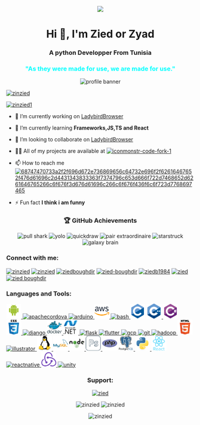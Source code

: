 <p align="center">
  <img src="https://readme-typing-svg.herokuapp.com/?lines=Welcome+to+my+GitHub+Profile!;I'm+a+Python+Developer;Always+learning+new+things&font=Fira%20Code&center=true&width=440&height=45&color=36BCF7FF&vCenter=true&size=22">
</p>

<h1 align="center">Hi 👋, I'm Zied or Zyad</h1>
<h3 align="center">A python Developper From Tunisia</h3>
<h3 align="center" style="color: cyan;">"As they were made for use, we are made for use."</h3>

  <p align="center">
    <img src="https://github.com/user-attachments/assets/9405eccc-be39-42e1-8fed-1b5b2e949293" alt="profile banner">
  </p>

<p align="left"> <a href="https://github.com/ryo-ma/github-profile-trophy"><img src="https://github-profile-trophy.vercel.app/?username=zinzied" alt="zinzied" /></a> </p>

<p align="left"> <a href="https://twitter.com/zinzied" target="blank"><img src="https://img.shields.io/twitter/follow/zinzied1?logo=twitter&style=for-the-badge" alt="zinzied1" /></a> </p>

- 🔭 I’m currently working on [LadybirdBrowser](https://github.com/LadybirdBrowser)

- 🌱 I’m currently learning **Frameworks,JS,TS and React**

- 👯 I’m looking to collaborate on [LadybirdBrowser](https://github.com/LadybirdBrowser)

- 👨‍💻 All of my projects are available at [![iconmonstr-code-fork-1](https://github.com/user-attachments/assets/95545041-ed44-49a8-af54-f9cb4b921823)](https://github.com/zinzied)

- 📫 How to reach me [![68747470733a2f2f696d672e736869656c64732e696f2f62616467652f476d61696c2d4431343833363f7374796c653d666f722d7468652d6261646765266c6f676f3d676d61696c266c6f676f436f6c6f723d7768697465](https://github.com/user-attachments/assets/6cdbb3a9-8056-4c15-97b0-586af3ff4f5c)](mailto:ziedboughdir@gmail.com)

- ⚡ Fun fact **I think i am funny**

<h3 align="center">🏆 GitHub Achievements</h3>
<p align="center">
  <img src="https://github.githubassets.com/images/modules/profile/achievements/pull-shark-default.png" alt="pull shark" width="100">
  <img src="https://github.githubassets.com/images/modules/profile/achievements/yolo-default.png" alt="yolo" width="100">
  <img src="https://github.githubassets.com/images/modules/profile/achievements/quickdraw-default.png" alt="quickdraw" width="100">
  <img src="https://github.githubassets.com/images/modules/profile/achievements/pair-extraordinaire-default.png" alt="pair extraordinaire" width="100">
  <img src="https://github.githubassets.com/images/modules/profile/achievements/starstruck-default.png" alt="starstruck" width="100">
  <img src="https://github.githubassets.com/images/modules/profile/achievements/galaxy-brain-default.png" alt="galaxy brain" width="100">
</p>

<h3 align="left">Connect with me:</h3>
<p align="left">
<a href="https://dev.to/zinzied" target="blank"><img align="center" src="https://raw.githubusercontent.com/rahuldkjain/github-profile-readme-generator/master/src/images/icons/Social/devto.svg" alt="zinzied" height="30" width="40" /></a>
<a href="https://x.com/Zinzied1" target="blank"><img align="center" src="https://raw.githubusercontent.com/rahuldkjain/github-profile-readme-generator/master/src/images/icons/Social/twitter.svg" alt="zinzied" height="30" width="40" /></a>
<a href="https://www.linkedin.com/in/%CE%B6%CE%AF%CE%B5%CE%B4-%CE%B2%CE%BF%CF%85%CF%86%CE%B7%CE%B4%CE%AF%CF%84-845b8894/" target="blank"><img align="center" src="https://raw.githubusercontent.com/rahuldkjain/github-profile-readme-generator/master/src/images/icons/Social/linked-in-alt.svg" alt="ziedboughdir" height="30" width="40" /></a>
<a href="https://stackoverflow.com/users/11575389/zied-boughdir" target="blank"><img align="center" src="https://raw.githubusercontent.com/rahuldkjain/github-profile-readme-generator/master/src/images/icons/Social/stack-overflow.svg" alt="zied-boughdir" height="30" width="40" /></a>
<a href="https://fb.com/ziedb1984" target="blank"><img align="center" src="https://raw.githubusercontent.com/rahuldkjain/github-profile-readme-generator/master/src/images/icons/Social/facebook.svg" alt="ziedb1984" height="30" width="40" /></a>
<a href="https://instagram.com/zied_Boughdir" target="blank"><img align="center" src="https://raw.githubusercontent.com/rahuldkjain/github-profile-readme-generator/master/src/images/icons/Social/instagram.svg" alt="zied" height="30" width="40" /></a>
<a href="https://www.youtube.com/@Zinzied1" target="blank"><img align="center" src="https://raw.githubusercontent.com/rahuldkjain/github-profile-readme-generator/master/src/images/icons/Social/youtube.svg" alt="zied boughdir" height="30" width="40" /></a>
</p>

<h3 align="left">Languages and Tools:</h3>
<p align="left"> <a href="https://developer.android.com" target="_blank" rel="noreferrer"> <img src="https://raw.githubusercontent.com/devicons/devicon/master/icons/android/android-original-wordmark.svg" alt="android" width="40" height="40"/> </a> <a href="https://cordova.apache.org/" target="_blank" rel="noreferrer"> <img src="https://www.vectorlogo.zone/logos/apache_cordova/apache_cordova-icon.svg" alt="apachecordova" width="40" height="40"/> </a> <a href="https://www.arduino.cc/" target="_blank" rel="noreferrer"> <img src="https://cdn.worldvectorlogo.com/logos/arduino-1.svg" alt="arduino" width="40" height="40"/> </a> <a href="https://aws.amazon.com" target="_blank" rel="noreferrer"> <img src="https://raw.githubusercontent.com/devicons/devicon/master/icons/amazonwebservices/amazonwebservices-original-wordmark.svg" alt="aws" width="40" height="40"/> </a> <a href="https://www.gnu.org/software/bash/" target="_blank" rel="noreferrer"> <img src="https://www.vectorlogo.zone/logos/gnu_bash/gnu_bash-icon.svg" alt="bash" width="40" height="40"/> </a> <a href="https://www.cprogramming.com/" target="_blank" rel="noreferrer"><img src="https://raw.githubusercontent.com/devicons/devicon/master/icons/c/c-original.svg" alt="c" width="40" height="40"/></a> <a href="https://www.w3schools.com/cpp/" target="_blank" rel="noreferrer"> <img src="https://raw.githubusercontent.com/devicons/devicon/master/icons/cplusplus/cplusplus-original.svg" alt="cplusplus" width="40" height="40"/> </a> <a href="https://www.w3schools.com/cs/" target="_blank" rel="noreferrer"><img src="https://raw.githubusercontent.com/devicons/devicon/master/icons/csharp/csharp-original.svg" alt="csharp" width="40" height="40"/></a></a> <a href="https://www.w3schools.com/css/" target="_blank" rel="noreferrer"> <img src="https://raw.githubusercontent.com/devicons/devicon/master/icons/css3/css3-original-wordmark.svg" alt="css3" width="40" height="40"/> </a> <a href="https://www.djangoproject.com/" target="_blank" rel="noreferrer"> <img src="https://cdn.worldvectorlogo.com/logos/django.svg" alt="django" width="40" height="40"/> </a> <a href="https://www.docker.com/" target="_blank" rel="noreferrer"> <img src="https://raw.githubusercontent.com/devicons/devicon/master/icons/docker/docker-original-wordmark.svg" alt="docker" width="40" height="40"/> </a> <a href="https://dotnet.microsoft.com/" target="_blank" rel="noreferrer"> <img src="https://raw.githubusercontent.com/devicons/devicon/master/icons/dot-net/dot-net-original-wordmark.svg" alt="dotnet" width="40" height="40"/> </a> <a href="https://flask.palletsprojects.com/" target="_blank" rel="noreferrer">
  <img src="https://cdn.worldvectorlogo.com/logos/flask.svg" alt="flask" width="40" height="40"/>
</a> <a href="https://flutter.dev" target="_blank" rel="noreferrer"> <img src="https://www.vectorlogo.zone/logos/flutterio/flutterio-icon.svg" alt="flutter" width="40" height="40"/> </a> <a href="https://cloud.google.com" target="_blank" rel="noreferrer"> <img src="https://www.vectorlogo.zone/logos/google_cloud/google_cloud-icon.svg" alt="gcp" width="40" height="40"/> </a> <a href="https://git-scm.com/" target="_blank" rel="noreferrer"> <img src="https://www.vectorlogo.zone/logos/git-scm/git-scm-icon.svg" alt="git" width="40" height="40"/> </a> <a href="https://hadoop.apache.org/" target="_blank" rel="noreferrer"> <img src="https://www.vectorlogo.zone/logos/apache_hadoop/apache_hadoop-icon.svg" alt="hadoop" width="40" height="40"/> </a> <a href="https://www.w3.org/html/" target="_blank" rel="noreferrer"><img src="https://raw.githubusercontent.com/devicons/devicon/master/icons/html5/html5-original-wordmark.svg" alt="html5" width="40" height="40"/></a> <a href="https://www.adobe.com/in/products/illustrator.html" target="_blank" rel="noreferrer"> <img src="https://www.vectorlogo.zone/logos/adobe_illustrator/adobe_illustrator-icon.svg" alt="illustrator" width="40" height="40"/> </a> <a href="https://www.linux.org/" target="_blank" rel="noreferrer"> <img src="https://raw.githubusercontent.com/devicons/devicon/master/icons/linux/linux-original.svg" alt="linux" width="40" height="40"/> </a> <a href="https://www.mysql.com/" target="_blank" rel="noreferrer"> <img src="https://raw.githubusercontent.com/devicons/devicon/master/icons/mysql/mysql-original-wordmark.svg" alt="mysql" width="40" height="40"/> </a> <a href="https://nodejs.org" target="_blank" rel="noreferrer"> <img src="https://raw.githubusercontent.com/devicons/devicon/master/icons/nodejs/nodejs-original-wordmark.svg" alt="nodejs" width="40" height="40"/> </a> <a href="https://www.photoshop.com/en" target="_blank" rel="noreferrer"> <img src="https://raw.githubusercontent.com/devicons/devicon/master/icons/photoshop/photoshop-line.svg" alt="photoshop" width="40" height="40"/> </a> <a href="https://www.php.net" target="_blank" rel="noreferrer"><img src="https://raw.githubusercontent.com/devicons/devicon/master/icons/php/php-original.svg" alt="php" width="40" height="40"/></a> <a href="https://www.postgresql.org" target="_blank" rel="noreferrer"> <img src="https://raw.githubusercontent.com/devicons/devicon/master/icons/postgresql/postgresql-original-wordmark.svg" alt="postgresql" width="40" height="40"/> </a> <a href="https://www.python.org" target="_blank" rel="noreferrer"> <img src="https://raw.githubusercontent.com/devicons/devicon/master/icons/python/python-original.svg" alt="python" width="40" height="40"/> </a> <a href="https://reactjs.org/" target="_blank" rel="noreferrer"> <img src="https://raw.githubusercontent.com/devicons/devicon/master/icons/react/react-original-wordmark.svg" alt="react" width="40" height="40"/> </a> <a href="https://reactnative.dev/" target="_blank" rel="noreferrer"> <img src="https://reactnative.dev/img/header_logo.svg" alt="reactnative" width="40" height="40"/> </a> <a href="https://redux.js.org" target="_blank" rel="noreferrer"> <img src="https://raw.githubusercontent.com/devicons/devicon/master/icons/redux/redux-original.svg" alt="redux" width="40" height="40"/> </a> <a href="https://sculpin.io/" target="_blank" rel="noreferrer"> <a img src="https://gist.githubusercontent.com/vivek32ta/c7f7bf583c1fb1c58d89301ea40f37fd/raw/1782aef8672484698c0dd407f900c4a329ed5bc4/sculpin.svg" alt="sculpin" width="40" height="40"/> </a> <a href="https://unity.com/" target="_blank" rel="noreferrer"> <img src="https://www.vectorlogo.zone/logos/unity3d/unity3d-icon.svg" alt="unity" width="40" height="40"/> </a> </p>

<h3 align="center">Support:</h3>
<p align="center">
  <a href="https://www.buymeacoffee.com/zied">
    <img src="https://cdn.buymeacoffee.com/buttons/v2/default-yellow.png" height="50" width="210" alt="zied" />
  </a>
</p>

<div align="center">
  <img src="https://github-readme-stats.vercel.app/api/top-langs?username=zinzied&show_icons=true&locale=en&layout=compact&theme=tokyonight" alt="zinzied" />
  
  <img src="https://github-readme-stats.vercel.app/api?username=zinzied&show_icons=true&locale=en&theme=tokyonight" alt="zinzied" />
</div>

<p align="center">
  <img src="https://komarev.com/ghpvc/?username=zinzied&label=Profile%20views&color=0e75b6&style=flat" alt="zinzied" />
</p>
